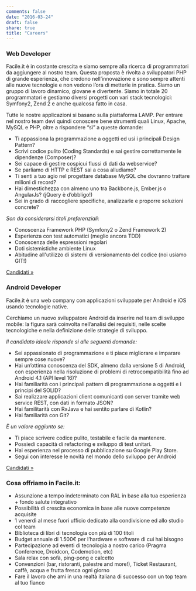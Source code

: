 ```yaml
---
comments: false
date: "2016-03-24"
draft: false
share: true
title: "Careers"
---
```


### Web Developer

Facile.it è in costante crescita e siamo sempre alla ricerca di programmatori da aggiungere al nostro team. Questa proposta è rivolta a sviluppatori PHP di grande esperienza, che credono nell’innovazione e sono sempre attenti alle nuove tecnologie e non vedono l’ora di metterle in pratica. Siamo un gruppo di lavoro dinamico, giovane e divertente. Siamo in totale 20 programmatori e gestiamo diversi progetti con vari stack tecnologici: Symfony2, Zend 2 e anche qualcosa fatto in casa.

Tutte le nostre applicazioni si basano sulla piattaforma LAMP. Per entrare nel nostro team devi quindi conoscere bene strumenti quali Linux, Apache, MySQL e PHP, oltre a rispondere “sì” a queste domande:

- Ti appassiona la programmazione a oggetti ed usi i principali Design Pattern?
- Scrivi codice pulito (Coding Standards) e sai gestire correttamente le dipendenze (Composer)?
- Sei capace di gestire cospicui flussi di dati da webservice?
- Se parliamo di HTTP e REST sai a cosa alludiamo?
- Ti senti a tuo agio nel progettare database MySQL che dovranno trattare milioni di record?
- Hai dimestichezza con almeno uno tra Backbone.js, Ember.js o AngularJs? (jQuery è d’obbligo!)
- Sei in grado di raccogliere specifiche, analizzarle e proporre soluzioni concrete?

*Son da considerarsi titoli preferenziali:*

- Conoscenza Framework PHP (Symfony2 o Zend Framework 2)
- Esperienza con test automatici (meglio ancora TDD)
- Conoscenza delle espressioni regolari
- Doti sistemistiche ambiente Linux
- Abitudine all'utilizzo di sistemi di versionamento del codice (noi usiamo GIT!)

<a href="http://jobs.facile.it/chi-cerchiamo/candidati.html" target="\_blank">Candidati »</a>


### Android Developer
Facile.it è una web company con applicazioni sviluppate per Android e iOS usando tecnologie native.

Cerchiamo un nuovo sviluppatore Android da inserire nel team di sviluppo mobile: la figura sarà coinvolta nell’analisi dei requisiti, nelle scelte tecnologiche e nella definizione delle strategie di sviluppo.

*Il candidato ideale risponde sì alle seguenti domande:*

- Sei appassionato di programmazione e ti piace migliorare e imparare sempre cose nuove?
- Hai un’ottima conoscenza del SDK, almeno dalla versione 5 di Android, con esperienza nella risoluzione di problemi di retrocompatibilità fino ad Android 4.1 (API level 16)?
- Hai familiarità con i principali pattern di programmazione a oggetti e i principi del SOLID?
- Sai realizzare applicazioni client comunicanti con server tramite web service REST, con dati in formato JSON?
- Hai familitarità con RxJava e hai sentito parlare di Kotlin?
- Hai familiarità con Git?

*È un valore aggiunto se:*

- Ti piace scrivere codice pulito, testabile e facile da mantenere.
- Possiedi capacità di refactoring e sviluppo di test unitari.
- Hai esperienza nel processo di pubblicazione su Google Play Store.
- Segui con interesse le novità nel mondo dello sviluppo per Android

<a href="http://jobs.facile.it/chi-cerchiamo/candidati.html" target="\_blank">Candidati »</a>

### Cosa offriamo in Facile.it:


- Assunzione a tempo indeterminato con RAL in base alla tua esperienza + fondo salute integrativo
- Possibilità di crescita economica in base alle nuove competenze acquisite
- 1 venerdì al mese fuori ufficio dedicato alla condivisione ed allo studio col team
- Biblioteca di libri di tecnologia con più di 100 titoli
- Budget annuale di 1.500€ per l’hardware e software di cui hai bisogno
- Partecipazione ad eventi di tecnologia a nostro carico (Pragma Conference, Droidcon, Codemotion, etc)
- Sala relax con sofà, ping-pong e calcetto
- Convenzioni (bar, ristoranti, palestre and more!), Ticket Restaurant, caffè, acqua e frutta fresca ogni giorno
- Fare il lavoro che ami in una realtà italiana di successo con un top team al tuo fianco
